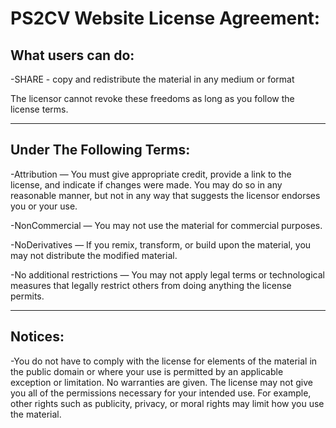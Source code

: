 # PS2CV Website License Agreement: #

## What users can do: ##

-SHARE - copy and redistribute the material in any medium or format

The licensor cannot revoke these freedoms as long as you follow the license terms.

----------------------------------------------------------------------------------

## Under The Following Terms: ##

-Attribution — You must give appropriate credit, provide a link to the license, and indicate if changes were made. You may do so in any reasonable manner, but not in any way that suggests the licensor endorses you or your use.


-NonCommercial — You may not use the material for commercial purposes.


-NoDerivatives — If you remix, transform, or build upon the material, you may not distribute the modified material.


-No additional restrictions — You may not apply legal terms or technological measures that legally restrict others from doing anything the license permits.

----------------------------------------------------------------------------------

## Notices: ##

-You do not have to comply with the license for elements of the material in the public domain or where your use is permitted by an applicable exception or limitation.
No warranties are given. The license may not give you all of the permissions necessary for your intended use. For example, other rights such as publicity, privacy, or moral rights may limit how you use the material.
